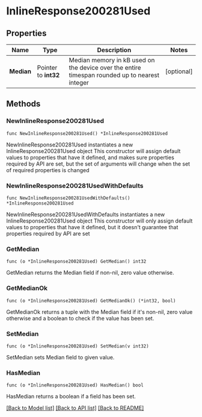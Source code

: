 # InlineResponse200281Used

## Properties

Name | Type | Description | Notes
------------ | ------------- | ------------- | -------------
**Median** | Pointer to **int32** | Median memory in kB used on the device over the entire timespan rounded up to nearest integer | [optional] 

## Methods

### NewInlineResponse200281Used

`func NewInlineResponse200281Used() *InlineResponse200281Used`

NewInlineResponse200281Used instantiates a new InlineResponse200281Used object
This constructor will assign default values to properties that have it defined,
and makes sure properties required by API are set, but the set of arguments
will change when the set of required properties is changed

### NewInlineResponse200281UsedWithDefaults

`func NewInlineResponse200281UsedWithDefaults() *InlineResponse200281Used`

NewInlineResponse200281UsedWithDefaults instantiates a new InlineResponse200281Used object
This constructor will only assign default values to properties that have it defined,
but it doesn't guarantee that properties required by API are set

### GetMedian

`func (o *InlineResponse200281Used) GetMedian() int32`

GetMedian returns the Median field if non-nil, zero value otherwise.

### GetMedianOk

`func (o *InlineResponse200281Used) GetMedianOk() (*int32, bool)`

GetMedianOk returns a tuple with the Median field if it's non-nil, zero value otherwise
and a boolean to check if the value has been set.

### SetMedian

`func (o *InlineResponse200281Used) SetMedian(v int32)`

SetMedian sets Median field to given value.

### HasMedian

`func (o *InlineResponse200281Used) HasMedian() bool`

HasMedian returns a boolean if a field has been set.


[[Back to Model list]](../README.md#documentation-for-models) [[Back to API list]](../README.md#documentation-for-api-endpoints) [[Back to README]](../README.md)


